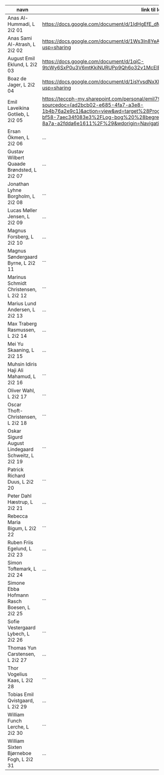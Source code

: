 | navn | link til logbog |
| ---- | ----------------|
| Anas Al-Hummadi, L 2i2 01 | https://docs.google.com/document/d/1ldHgEfE_dMowSb-B8eF7Pv-dhEGJNLb4ah7q-Wq4GfI/edit |
| Anas Sami Al-Atrash, L 2i2 02|https://docs.google.com/document/d/1Ws3ln8YeAFtRcXNDdce3m1i3bsK3SKV_YqmrnXubldQ/edit?usp=sharing	 |
| August Emil Eklund, L 2i2 03| https://docs.google.com/document/d/1qiC-9tcWy6SxP0u3V6mtKkiNURUPp9Qh6o32v1McEIE/edit	 |
| Boaz de Jager, L 2i2 04| https://docs.google.com/document/d/1isYvsdNxXI0uyB7xRIqT5DNRR4NdJIuj4L3xdjaXtds/edit?usp=sharing |
| Emil Laveikina Gotlieb, L 2i2 05| https://teccph-my.sharepoint.com/personal/emil792t_elev_tec_dk/_layouts/15/Doc.aspx?sourcedoc={ad2bcb02-e685-4fa7-a3e8-1b4b76a2e9c1}&action=view&wd=target%28Programmering.one%7C2499e1c6-6a61-41db-bf58-7aec34f083e3%2FLog-bog%20%28begreber%5C%29%7C1ed0805c-8819-4556-8a7a-a2fdda6e1611%2F%29&wdorigin=NavigationUrl |
| Ersan Ökmen, L 2i2 06| ... |
| Gustav Wilbert Quaade Brøndsted, L 2i2 07| ... |
| Jonathan Lyhne Borgholm, L 2i2 08| ... |
| Lucas Møller Jensen, L 2i2 09| ... |
| Magnus Forsberg, L 2i2 10| ... |
| Magnus Søndergaard Byrne, L 2i2 11| ... |
| Marinus Schmidt Christensen, L 2i2 12| ... |
| Marius Lund Andersen, L 2i2 13| ... |
| Max Traberg Rasmussen, L 2i2 14| ... |
| Mei Yu Skaaning, L 2i2 15| ... |
| Muhsin Idiris Haji Ali Mahamud, L 2i2 16| ... |
| Oliver Wahl, L 2i2 17| ... |
| Oscar Thoft-Christensen, L 2i2 18| ... |
| Oskar Sigurd August Lindegaard Schweitz, L 2i2 19| ... |
| Patrick Richard Duus, L 2i2 20| ... |
| Peter Dahl Hæstrup, L 2i2 21| ... |
| Rebecca Maria Bigum, L 2i2 22| ... |
| Ruben Friis Egelund, L 2i2 23| ... |
| Simon Toftemark, L 2i2 24| ... |
| Simone Ebba Hofmann Rasch Boesen, L 2i2 25| ... |
| Sofie Vestergaard Lybech, L 2i2 26| ... |
| Thomas Yun Carstensen, L 2i2 27| ... |
| Thor Vogelius Kaas, L 2i2 28| ... |
| Tobias Emil Qvistgaard, L 2i2 29| ... |
| William Funch Lerche, L 2i2 30| ... |
| William Sixten Bjørneboe Fogh, L 2i2 31| ... |
